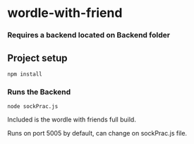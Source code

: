 # wordle-with-friend

### Requires a backend located on Backend folder

## Project setup
```
npm install
```

### Runs the Backend
```
node sockPrac.js
```

Included is the wordle with friends full build.

Runs on port 5005 by default, can change on sockPrac.js file.